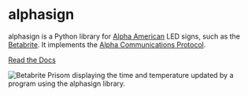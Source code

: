 # alphasign

alphasign is a Python library for
[Alpha American](http://www.alpha-american.com/) LED signs, such as the
[Betabrite](http://www.betabrite.com/). It implements the
[Alpha Communications Protocol](http://www.alpha-american.com/p-alpha-communications-protocol.html).

[Read the Docs](https://alphasign.readthedocs.io/en/latest/index.html)

![Betabrite Prisom displaying the time and temperature updated by a program using the alphasign library.](http://farm9.staticflickr.com/8010/7151560649_2d5f04955b.jpg)
